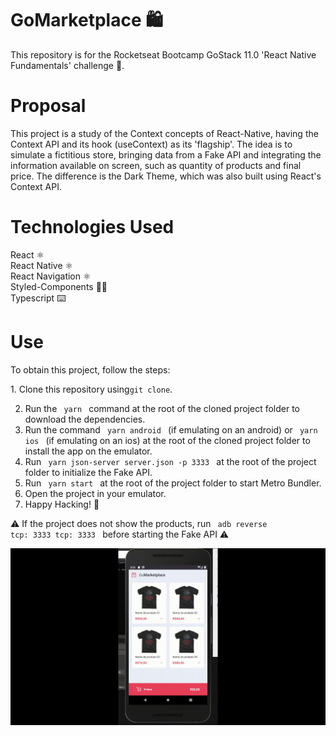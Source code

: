 # GoMarketplace 🛍️

This repository is for the Rocketseat Bootcamp GoStack 11.0 'React Native Fundamentals' challenge 🚀.

# Proposal

This project is a study of the Context concepts of React-Native, having the Context API and its hook (useContext) as its 'flagship'.
The idea is to simulate a fictitious store, bringing data from a Fake API and integrating the information available on screen, such as quantity of products and final price.
The difference is the Dark Theme, which was also built using React's Context API.

# Technologies Used

React ⚛️ <br />
React Native ⚛️ <br />
React Navigation ⚛️ <br />
Styled-Components 💅🏻 <br />
Typescript ⌨️

# Use

To obtain this project, follow the steps:

1. Clone this repository using<code>git clone</code>.

2. Run the <code> yarn </code> command at the root of the cloned project folder to download the dependencies.
3. Run the command <code> yarn android </code> (if emulating on an android) or <code> yarn ios </code> (if emulating on an ios) at the root of the cloned project folder to install the app on the emulator.
4. Run <code> yarn json-server server.json -p 3333 </code> at the root of the project folder to initialize the Fake API.
5. Run <code> yarn start </code> at the root of the project folder to start Metro Bundler.
6. Open the project in your emulator.
7. Happy Hacking! 🚀

⚠️ If the project does not show the products, run <code> adb reverse tcp: 3333 tcp: 3333 </code> before starting the Fake API ⚠️

<img src="assets/GoMarketplace.gif" />
